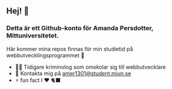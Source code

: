 ## Hej! 👋
### Detta är ett Github-konto för **Amanda Persdotter**, Mittuniversitetet. 
Här kommer mina repos finnas för min studietid på webbutvecklingsprogrammet 🌱

* 🧑‍🎓 Tidigare kriminolog som omskolar sig till webbutvecklare
* 📧 Kontakta mig på amer1301@student.miun.se
* ⚡ fun fact I ❤️ 🐈‍⬛
